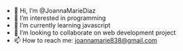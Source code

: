 - 👋 Hi, I’m @JoannaMarieDiaz
- 👀 I’m interested in programming
- 🌱 I’m currently learning javascript
- 💞️ I’m looking to collaborate on web development project
- 📫 How to reach me: joannamarie838@gmail.com

<!---
JoannaMarieDiaz/JoannaMarieDiaz is a ✨ special ✨ repository because its `README.md` (this file) appears on your GitHub profile.
You can click the Preview link to take a look at your changes.
--->
